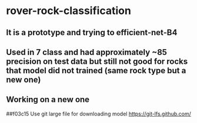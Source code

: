 # rover-rock-classification

##  It is a prototype and trying to efficient-net-B4 

## Used in 7 class and had approximately ~85 precision on test data but still not good for rocks that model did not trained (same rock type but a new one) 

## Working on a new one 

##f03c15 Use git large file for downloading model https://git-lfs.github.com/
